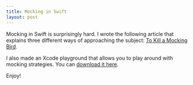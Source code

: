 ```yaml
---
title: Mocking in Swift
layout: post
---
```


Mocking in Swift is surprisingly hard. I wrote the following article that explains three different ways of approaching the subject: [To Kill a Mocking Bird](http://markspanbroek.github.io/MockingInSwift).

I also made an Xcode playground that allows you to play around with mocking strategies. You can [download it here](https://github.com/markspanbroek/MockingInSwift/archive/master.zip).

Enjoy!